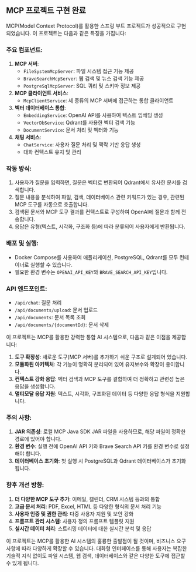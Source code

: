 ## MCP 프로젝트 구현 완료

MCP(Model Context Protocol)를 활용한 스프링 부트 프로젝트가 성공적으로 구현되었습니다. 이 프로젝트는 다음과 같은 특징을 가집니다:

### 주요 컴포넌트:

1. **MCP 서버**:
    - `FileSystemMcpServer`: 파일 시스템 접근 기능 제공
    - `BraveSearchMcpServer`: 웹 검색 및 뉴스 검색 기능 제공
    - `PostgreSqlMcpServer`: SQL 쿼리 및 스키마 정보 제공
2. **MCP 클라이언트 서비스**:
    - `McpClientService`: 세 종류의 MCP 서버에 접근하는 통합 클라이언트
3. **벡터 데이터베이스 통합**:
    - `EmbeddingService`: OpenAI API를 사용하여 텍스트 임베딩 생성
    - `VectorDbService`: Qdrant를 사용한 벡터 검색 기능
    - `DocumentService`: 문서 처리 및 벡터화 기능
4. **채팅 서비스**:
    - `ChatService`: 사용자 질문 처리 및 맥락 기반 응답 생성
    - 대화 컨텍스트 유지 및 관리

### 작동 방식:

1. 사용자가 질문을 입력하면, 질문은 벡터로 변환되어 Qdrant에서 유사한 문서를 검색합니다.
2. 질문 내용을 분석하여 파일, 검색, 데이터베이스 관련 키워드가 있는 경우, 관련된 MCP 도구를 자동으로 호출합니다.
3. 검색된 문서와 MCP 도구 결과를 컨텍스트로 구성하여 OpenAI에 질문과 함께 전송합니다.
4. 응답은 유형(텍스트, 시각화, 구조화 등)에 따라 분류되어 사용자에게 반환됩니다.

### 배포 및 실행:

- Docker Compose를 사용하여 애플리케이션, PostgreSQL, Qdrant를 모두 컨테이너로 실행할 수 있습니다.
- 필요한 환경 변수는 `OPENAI_API_KEY`와 `BRAVE_SEARCH_API_KEY`입니다.

### API 엔드포인트:

- `/api/chat`: 질문 처리
- `/api/documents/upload`: 문서 업로드
- `/api/documents`: 문서 목록 조회
- `/api/documents/{documentId}`: 문서 삭제

이 프로젝트는 MCP를 활용한 강력한 통합 AI 시스템으로, 다음과 같은 이점을 제공합니다:

1. **도구 확장성**: 새로운 도구(MCP 서버)를 추가하기 쉬운 구조로 설계되어 있습니다.
2. **모듈화된 아키텍처**: 각 기능이 명확히 분리되어 있어 유지보수와 확장이 용이합니다.
3. **컨텍스트 강화 응답**: 벡터 검색과 MCP 도구를 결합하여 더 정확하고 관련성 높은 응답을 생성합니다.
4. **멀티모달 응답 지원**: 텍스트, 시각화, 구조화된 데이터 등 다양한 응답 형식을 지원합니다.

### 주의 사항:

1. **JAR 의존성**: 로컬 MCP Java SDK JAR 파일을 사용하므로, 해당 파일이 정확한 경로에 있어야 합니다.
2. **환경 변수**: 실행 전에 OpenAI API 키와 Brave Search API 키를 환경 변수로 설정해야 합니다.
3. **데이터베이스 초기화**: 첫 실행 시 PostgreSQL과 Qdrant 데이터베이스가 초기화됩니다.

### 향후 개선 방향:

1. **더 다양한 MCP 도구 추가**: 이메일, 캘린더, CRM 시스템 등과의 통합
2. **고급 문서 처리**: PDF, Excel, HTML 등 다양한 형식의 문서 처리 기능
3. **사용자 인증 및 권한 관리**: 다중 사용자 지원 및 보안 강화
4. **프롬프트 관리 시스템**: 사용자 정의 프롬프트 템플릿 지원
5. **실시간 데이터 처리**: 스트리밍 데이터에 대한 실시간 분석 및 응답

이 프로젝트는 MCP를 활용한 AI 시스템의 훌륭한 출발점이 될 것이며, 비즈니스 요구사항에 따라 다양하게 확장할 수 있습니다. 대화형 인터페이스를 통해 사용자는 복잡한 기술적 지식 없이도 파일 시스템, 웹 검색, 데이터베이스와 같은 다양한 도구에 접근할 수 있게 됩니다.